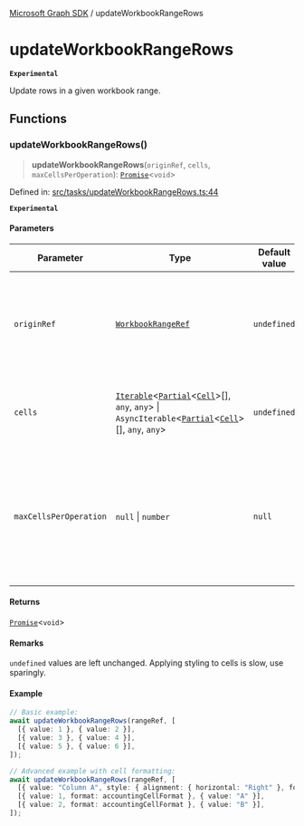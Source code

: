 [Microsoft Graph SDK](README.md) / updateWorkbookRangeRows

# updateWorkbookRangeRows

**`Experimental`**

Update rows in a given workbook range.

## Functions

### updateWorkbookRangeRows()

> **updateWorkbookRangeRows**(`originRef`, `cells`, `maxCellsPerOperation`): [`Promise`](https://developer.mozilla.org/docs/Web/JavaScript/Reference/Global_Objects/Promise)\<`void`\>

Defined in: [src/tasks/updateWorkbookRangeRows.ts:44](https://github.com/Future-Secure-AI/microsoft-graph/blob/main/src/tasks/updateWorkbookRangeRows.ts#L44)

**`Experimental`**

#### Parameters

| Parameter | Type | Default value | Description |
| ------ | ------ | ------ | ------ |
| `originRef` | [`WorkbookRangeRef`](WorkbookRange-1.md#workbookrangeref) | `undefined` | Reference to the workbook range to update. Only the upper-left cell is used as an origin point. |
| `cells` | [`Iterable`](https://www.typescriptlang.org/docs/handbook/iterators-and-generators.html#iterable-interface)\<[`Partial`](https://www.typescriptlang.org/docs/handbook/utility-types.html#partialtype)\<[`Cell`](Cell.md#cell)\>[], `any`, `any`\> \| `AsyncIterable`\<[`Partial`](https://www.typescriptlang.org/docs/handbook/utility-types.html#partialtype)\<[`Cell`](Cell.md#cell)\>[], `any`, `any`\> | `undefined` | Array of arrays of cells to update in the specified range. |
| `maxCellsPerOperation` | `null` \| `number` | `null` | Prescribe max cells to retrieve per operation. `null` automatically determines value. DO NOT SET EXCEPT FOR ADVANCED TUNING. |

#### Returns

[`Promise`](https://developer.mozilla.org/docs/Web/JavaScript/Reference/Global_Objects/Promise)\<`void`\>

#### Remarks

`undefined` values are left unchanged. Applying styling to cells is slow, use sparingly.

#### Example

```ts
// Basic example:
await updateWorkbookRangeRows(rangeRef, [
  [{ value: 1 }, { value: 2 }],
  [{ value: 3 }, { value: 4 }],
  [{ value: 5 }, { value: 6 }],
]);

// Advanced example with cell formatting:
await updateWorkbookRangeRows(rangeRef, [
  [{ value: "Column A", style: { alignment: { horizontal: "Right" }, font: { bold: true } } }, { value: "Column B", style: { alignment: { horizontal: "Right" }, font: { bold: true } }  }],
  [{ value: 1, format: accountingCellFormat }, { value: "A" }],
  [{ value: 2, format: accountingCellFormat }, { value: "B" }],
]);
```
